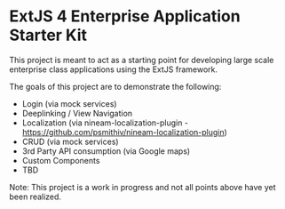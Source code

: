 ExtJS 4 Enterprise Application Starter Kit
==========================================

This project is meant to act as a starting point for developing large scale enterprise class applications using the ExtJS framework.

The goals of this project are to demonstrate the following:

- Login (via mock services)
- Deeplinking / View Navigation
- Localization (via nineam-localization-plugin - https://github.com/psmithiv/nineam-localization-plugin)
- CRUD (via mock services)
- 3rd Party API consumption (via Google maps)
- Custom Components
- TBD

Note: This project is a work in progress and not all points above have yet been realized.
